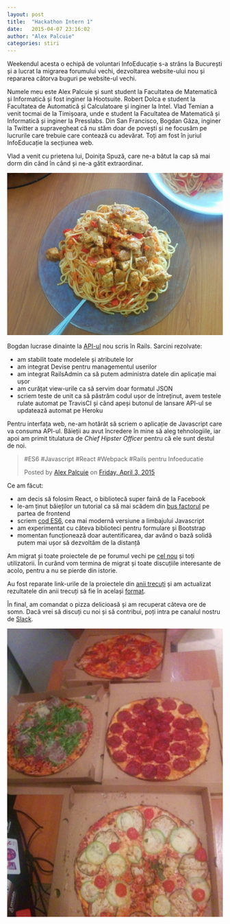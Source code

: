 ```yaml
---
layout: post
title:  "Hackathon Intern 1"
date:   2015-04-07 23:16:02
author: "Alex Palcuie"
categories: stiri
---
```


Weekendul acesta o echipă de voluntari InfoEducație s-a strâns la București și a lucrat la migrarea forumului vechi, dezvoltarea website-ului nou și repararea câtorva buguri pe website-ul vechi.

<!-- more -->

Numele meu este Alex Palcuie și sunt student la Facultatea de Matematică și Informatică și fost inginer la Hootsuite. Robert Dolca e student la Facultatea de Automatică și Calculatoare și inginer la Intel. Vlad Temian a venit tocmai de la Timișoara, unde e student la Facultatea de Matematică și Informatică și inginer la Presslabs. Din San Francisco, Bogdan Gâza, inginer la Twitter a supravegheat că nu stăm doar de povești și ne focusăm pe lucrurile care trebuie care contează cu adevărat. Toți am fost în juriul InfoEducație la secțiunea web.

Vlad a venit cu prietena lui, Doinița Spuză, care ne-a bătut la cap să mai dorm din când în când și ne-a gătit extraordinar.

![poză cu spaghetele](/assets/images/hackathon-1/spaghete.png)

Bogdan lucrase dinainte la [API-ul](https://github.com/infoeducatie/infoeducatie-api) nou scris în Rails. Sarcini rezolvate:

- am stabilit toate modelele și atributele lor
- am integrat Devise pentru managementul userilor
- am integrat RailsAdmin ca să putem administra datele din aplicație mai ușor
- am curățat view-urile ca să servim doar formatul JSON
- scriem teste de unit ca să păstrăm codul ușor de întreținut, avem testele rulate automat pe TravisCI și când apeși butonul de lansare API-ul se updatează automat pe Heroku

Pentru interfața web, ne-am hotărât să scriem o aplicație de Javascript care va consuma API-ul. Băieții au avut încredere în mine să aleg tehnologiile, iar apoi am primit titulatura de _Chief Hipster Officer_ pentru că ele sunt destul de noi.

<div id="fb-root" style="text-align: middle"></div><script>(function(d, s, id) {  var js, fjs = d.getElementsByTagName(s)[0];  if (d.getElementById(id)) return;  js = d.createElement(s); js.id = id;  js.src = "//connect.facebook.net/en_US/sdk.js#xfbml=1&version=v2.3";  fjs.parentNode.insertBefore(js, fjs);}(document, 'script', 'facebook-jssdk'));</script><div class="fb-post" data-href="https://www.facebook.com/photo.php?fbid=10203354237251257&amp;set=a.1629379388961.71500.1670899814&amp;type=1" data-width="500"><div class="fb-xfbml-parse-ignore"><blockquote cite="https://www.facebook.com/photo.php?fbid=10203354237251257&amp;set=a.1629379388961.71500.1670899814&amp;type=1"><p>#ES6 #Javascript #React #Webpack #Rails pentru Infoeducatie</p>Posted by <a href="https://www.facebook.com/palcuiealex">Alex Palcuie</a> on <a href="https://www.facebook.com/photo.php?fbid=10203354237251257&amp;set=a.1629379388961.71500.1670899814&amp;type=1">Friday, April 3, 2015</a></blockquote></div></div>

Ce am făcut:

- am decis să folosim React, o bibliotecă super faină de la Facebook
- le-am ținut băieților un tutorial ca să mai scădem din [bus factorul](http://en.wikipedia.org/wiki/Bus_factor) pe partea de frontend
- scriem [cod ES6](https://github.com/infoeducatie/infoeducatie-ui/blob/572ad9cb41b2ec69e558c95aeb47c7d741752ae6/src/main.jsx), cea mai modernă versiune a limbajului Javascript
- am experimentat cu câteva biblioteci pentru formulare și Bootstrap
- momentan funcționează doar autentificarea, dar având o bază solidă putem mai ușor să dezvoltăm de la distanță

Am migrat și toate proiectele de pe forumul vechi pe [cel nou](htt//community.infoeducatie.ro/) și toți utilizatorii. În curând vom termina de migrat și toate discuțiile interesante de acolo, pentru a nu se pierde din istorie.

Au fost reparate link-urile de la proiectele din [anii trecuți](http://infoeducatie.ro/participanti.php?year=2014) și am actualizat rezultatele din anii trecuți să fie în același [format](http://infoeducatie.ro/rezultate.php).

În final, am comandat o pizza delicioasă și am recuperat câteva ore de somn. Dacă vrei să discuți cu noi și să contribui, poți intra pe canalul nostru de [Slack](https://infoeducatie.slack.com/).

![pizza](/assets/images/hackathon-1/pizza.png)
